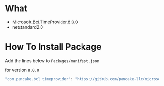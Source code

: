 # What

- Microsoft.Bcl.TimeProvider.8.0.0
- netstandard2.0

# How To Install Package

Add the lines below to `Packages/manifest.json`

for version `8.0.0`
```csharp
"com.pancake.bcl.timeprovider": "https://github.com/pancake-llc/microsoft-bcl-time-provider.git#8.0.0",
```
